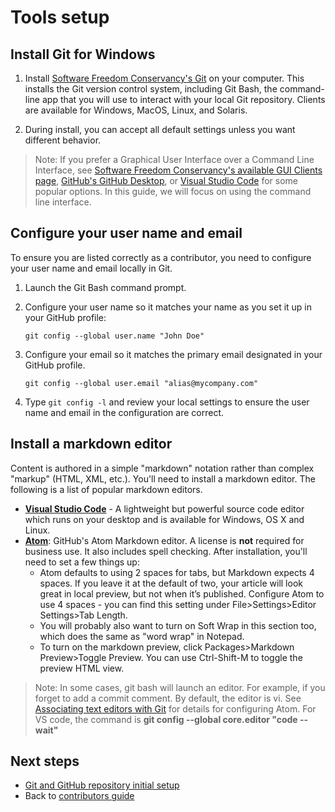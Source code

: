 # Tools setup

## Install Git for Windows

1. Install [Software Freedom Conservancy's Git](https://git-scm.com/download) on your computer. This installs the Git version control system, including Git Bash, the command-line app that you will use to interact with your local Git repository. Clients are available for Windows, MacOS, Linux, and Solaris.

2. During install, you can accept all default settings unless you want different behavior.

> Note: If you prefer a Graphical User Interface over a Command Line Interface, see [Software Freedom Conservancy's available GUI Clients page](https://git-scm.com/downloads/guis), [GitHub's GitHub Desktop](https://desktop.github.com/), or [Visual Studio Code](https://www.visualstudio.com/products/code-vs.aspx) for some popular options. In this guide, we will focus on using the command line interface.

## Configure your user name and email

To ensure you are listed correctly as a contributor, you need to configure your user name and email locally in Git.

1. Launch the Git Bash command prompt. 

2. Configure your user name so it matches your name as you set it up in your GitHub profile:

    ````
    git config --global user.name "John Doe"
    ````
3. Configure your email so it matches the primary email designated in your GitHub profile.

    ````
    git config --global user.email "alias@mycompany.com"
    ````
4. Type `git config -l` and review your local settings to ensure the user name and email in the configuration are correct.

## Install a markdown editor
Content is authored in a simple "markdown" notation rather than complex "markup" (HTML, XML, etc.). You'll need to install a markdown editor. The following is a list of popular markdown editors.

- **[Visual Studio Code](https://www.visualstudio.com/products/code-vs.aspx)** - A lightweight but powerful source code editor which runs on your desktop and is available for Windows, OS X and Linux. 
- **[Atom](https://atom.io)**: GitHub's Atom Markdown editor. A license is **not** required for business use. It also includes spell checking. After installation, you'll need to set a few things up:
  - Atom defaults to using 2 spaces for tabs, but Markdown expects 4 spaces. If you leave it at the default of two, your article will look great in local preview, but not when it’s published. Configure Atom to use 4 spaces - you can find this setting under File>Settings>Editor Settings>Tab Length. 
  - You will probably also want to turn on Soft Wrap in this section too, which does the same as "word wrap" in Notepad. 
  - To turn on the markdown preview, click Packages>Markdown Preview>Toggle Preview. You can use Ctrl-Shift-M to toggle the preview HTML view.

> Note: In some cases, git bash will launch an editor. For example, if you forget to add a commit comment.  By default, the editor is vi. See [Associating text editors with Git](https://help.github.com/articles/associating-text-editors-with-git/) for details for configuring Atom. For VS code, the command is **git config --global core.editor "code --wait"**

## Next steps

- [Git and GitHub repository initial setup](git-and-github-repository-initial-setup.md)
- Back to [contributors guide](./index.md)
